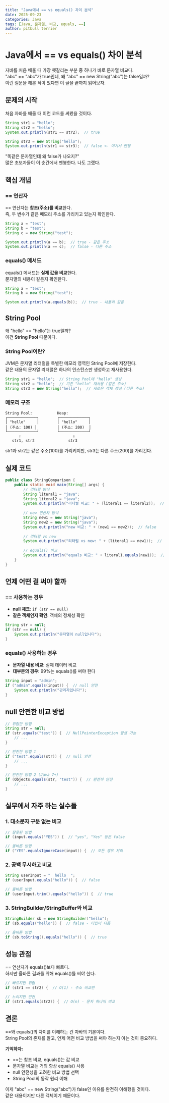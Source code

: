 ```yaml
---
title: "Java에서 == vs equals() 차이 분석"
date: 2025-09-23
categories: Java
tags: [Java, 문자열, 비교, equals, ==]
author: pitbull terrier
---
```


# Java에서 == vs equals() 차이 분석

자바를 처음 배울 때 가장 헷갈리는 부분 중 하나가 바로 문자열 비교다.<br>
"abc" == "abc"가 true인데, 왜 "abc" == new String("abc")는 false일까?<br>
이런 질문을 해본 적이 있다면 이 글을 끝까지 읽어보자.<br>

## 문제의 시작

처음 자바를 배울 때 이런 코드를 써봤을 것이다.<br>

```java
String str1 = "hello";
String str2 = "hello";
System.out.println(str1 == str2);  // true

String str3 = new String("hello");
System.out.println(str1 == str3);  // false <- 여기서 멘붕
```

"똑같은 문자열인데 왜 false가 나오지?"<br>
많은 초보자들이 이 순간에서 멘붕한다. 나도 그랬다.<br>

## 핵심 개념

### == 연산자
== 연산자는 **참조(주소)를 비교**한다.<br>
즉, 두 변수가 같은 메모리 주소를 가리키고 있는지 확인한다.<br>

```java
String a = "test";
String b = "test";
String c = new String("test");

System.out.println(a == b);  // true - 같은 주소
System.out.println(a == c);  // false - 다른 주소
```

### equals() 메서드
equals() 메서드는 **실제 값을 비교**한다.<br>
문자열의 내용이 같은지 확인한다.<br>

```java
String a = "test";
String b = new String("test");

System.out.println(a.equals(b));  // true - 내용이 같음
```

## String Pool

왜 "hello" == "hello"는 true일까?<br>
이건 **String Pool** 때문이다.<br>

### String Pool이란?
JVM은 문자열 리터럴을 특별한 메모리 영역인 String Pool에 저장한다.<br>
같은 내용의 문자열 리터럴은 하나의 인스턴스만 생성하고 재사용한다.<br>

```java
String str1 = "hello";  // String Pool에 "hello" 생성
String str2 = "hello";  // 기존 "hello" 재사용 (같은 주소)
String str3 = new String("hello");  // 새로운 객체 생성 (다른 주소)
```

### 메모리 구조

```
String Pool:           Heap:
┌─────────────┐        ┌─────────────┐
│ "hello"     │        │ "hello"     │
│ (주소: 100) │         │ (주소: 200)  │
└─────────────┘        └─────────────┘
      ↑                       ↑
   str1, str2               str3
```

str1과 str2는 같은 주소(100)를 가리키지만, str3는 다른 주소(200)를 가리킨다.<br>

## 실제 코드

```java
public class StringComparison {
    public static void main(String[] args) {
        // 리터럴 방식
        String literal1 = "java";
        String literal2 = "java";
        System.out.println("리터럴 비교: " + (literal1 == literal2));  // true
        
        // new 연산자 방식
        String new1 = new String("java");
        String new2 = new String("java");
        System.out.println("new 비교: " + (new1 == new2));  // false
        
        // 리터럴 vs new
        System.out.println("리터럴 vs new: " + (literal1 == new1));  // false
        
        // equals() 비교
        System.out.println("equals 비교: " + literal1.equals(new1));  // true
    }
}
```

## 언제 어떤 걸 써야 할까

### == 사용하는 경우
- **null 체크**: `if (str == null)`
- **같은 객체인지 확인**: 객체의 정체성 확인

```java
String str = null;
if (str == null) {
    System.out.println("문자열이 null입니다");
}
```

### equals() 사용하는 경우
- **문자열 내용 비교**: 실제 데이터 비교
- **대부분의 경우**: 99%는 equals()를 써야 한다

```java
String input = "admin";
if ("admin".equals(input)) {  // null 안전
    System.out.println("관리자입니다");
}
```

## null 안전한 비교 방법

```java
// 위험한 방법
String str = null;
if (str.equals("test")) {  // NullPointerException 발생 가능
    // ...
}

// 안전한 방법 1
if ("test".equals(str)) {  // null 안전
    // ...
}

// 안전한 방법 2 (Java 7+)
if (Objects.equals(str, "test")) {  // 완전히 안전
    // ...
}
```

## 실무에서 자주 하는 실수들

### 1. 대소문자 구분 없는 비교
```java
// 잘못된 방법
if (input.equals("YES")) {  // "yes", "Yes" 등은 false

// 올바른 방법
if ("YES".equalsIgnoreCase(input)) {  // 모든 경우 처리
```

### 2. 공백 무시하고 비교
```java
String userInput = "  hello  ";
if (userInput.equals("hello")) {  // false

// 올바른 방법
if (userInput.trim().equals("hello")) {  // true
```

### 3. StringBuilder/StringBuffer와 비교
```java
StringBuilder sb = new StringBuilder("hello");
if (sb.equals("hello")) {  // false - 타입이 다름

// 올바른 방법
if (sb.toString().equals("hello")) {  // true
```

## 성능 관점

== 연산자가 equals()보다 빠르다.<br>
하지만 올바른 결과를 위해 equals()를 써야 한다.<br>

```java
// 빠르지만 위험
if (str1 == str2) {  // O(1) - 주소 비교만

// 느리지만 안전
if (str1.equals(str2)) {  // O(n) - 문자 하나씩 비교
```

## 결론

==와 equals()의 차이를 이해하는 건 자바의 기본이다.<br>
String Pool의 존재를 알고, 언제 어떤 비교 방법을 써야 하는지 아는 것이 중요하다.<br>

**기억하자:**
- ==는 참조 비교, equals()는 값 비교
- 문자열 비교는 거의 항상 equals() 사용
- null 안전성을 고려한 비교 방법 선택
- String Pool의 동작 원리 이해

이제 "abc" == new String("abc")가 false인 이유를 완전히 이해했을 것이다.<br>
같은 내용이지만 다른 객체이기 때문이다.<br>
